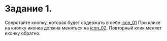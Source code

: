 # Задание 1.

Сверстайте кнопку, которая будет содержать в себе [icon_01](https://icons.getbootstrap.com/icons/arrow-down-left-circle/)
При клике на кнопку иконка должна меняться на [icon_02](https://icons.getbootstrap.com/icons/arrow-down-left-circle-fill/).
Повторный клик меняет иконку обратно.
